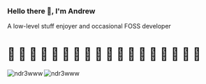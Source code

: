 <h3 align="left">Hello there 👋, I'm Andrew</h3>
<p align="left">A low-level stuff enjoyer and occasional FOSS developer</p>
<h1 align="left">👾 👾 👾 👾 👾 👾 👾 👾 👾 👾 👾 👾 👾 👾 👾 👾 👾 👾</h1>

<!-- Most used languages -->
<img align="left" src="https://github-readme-stats-ndr3wwws-projects.vercel.app/api/top-langs/?username=ndr3www&show_icons=true&theme=tokyonight&langs_count=10&layout=compact" alt="ndr3www" />

<!-- Stats -->
<img align="left" src="https://github-readme-stats-ndr3wwws-projects.vercel.app/api?username=ndr3www&show_icons=true&theme=tokyonight&hide_rank=true&include_all_commits=true&custom_title=GitHub&nbsp;Stats" alt="ndr3www" />
